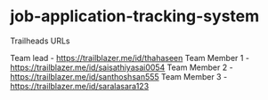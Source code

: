 # job-application-tracking-system

Trailheads URLs

Team lead - https://trailblazer.me/id/thahaseen
Team Member 1 -https://trailblazer.me/id/saisathiyasai0054
Team Member 2 -https://trailblazer.me/id/santhoshsan555
Team Member 3 -https://trailblazer.me/id/saralasara123
